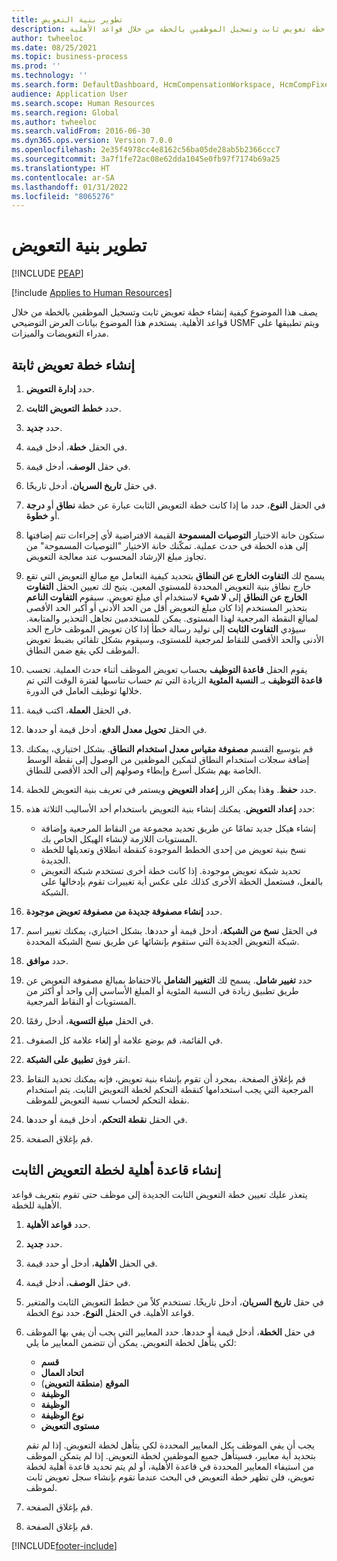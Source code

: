 ```yaml
---
title: تطوير بنية التعويض
description: يشرح هذا الموضوع كيفية إنشاء خطة تعويض ثابت وتسجيل الموظفين بالخطة من خلال قواعد الأهلية.
author: twheeloc
ms.date: 08/25/2021
ms.topic: business-process
ms.prod: ''
ms.technology: ''
ms.search.form: DefaultDashboard, HcmCompensationWorkspace, HcmCompFixedPlansPart, HRMCompFixedPlanTable, HRMCompCreateGridDialog, HRCCompGridView, HRMCompEligibility,  HRCCompGrid
audience: Application User
ms.search.scope: Human Resources
ms.search.region: Global
ms.author: twheeloc
ms.search.validFrom: 2016-06-30
ms.dyn365.ops.version: Version 7.0.0
ms.openlocfilehash: 2e35f4978cc4e8162c56ba05de28ab5b2366ccc7
ms.sourcegitcommit: 3a7f1fe72ac08e62dda1045e0fb97f7174b69a25
ms.translationtype: HT
ms.contentlocale: ar-SA
ms.lasthandoff: 01/31/2022
ms.locfileid: "8065276"
---
```

# <a name="develop-a-compensation-structure"></a>تطوير بنية التعويض


[!INCLUDE [PEAP](../includes/peap-1.md)]

[!include [Applies to Human Resources](../includes/applies-to-hr.md)]

يصف هذا الموضوع كيفية إنشاء خطة تعويض ثابت وتسجيل الموظفين بالخطة من خلال قواعد الأهلية. يستخدم هذا الموضوع بيانات العرض التوضيحي USMF ويتم تطبيقها على مدراء التعويضات والميزات.

## <a name="create-a-fixed-compensation-plan"></a>إنشاء خطة تعويض ثابتة

1. حدد **إدارة التعويض**.

2. حدد **خطط التعويض الثابت**.

3. حدد **جديد**.

4. في الحقل **خطة**، أدخل قيمة.

5. في حقل **الوصف**، أدخل قيمة.

6. في حقل **تاريخ السريان**، أدخل تاريخًا.

7. في الحقل **النوع**، حدد ما إذا كانت خطة التعويض الثابت عبارة عن خطة **نطاق** أو **درجة** أو **خطوة**.

8. ستكون خانة الاختيار **التوصيات المسموحة** القيمة الافتراضية لأي إجراءات تتم إضافتها إلى هذه الخطة في حدث عملية. تمكّنك خانة الاختيار "التوصيات المسموحة" من تجاوز مبلغ الإرشاد المحسوب عند معالجة التعويض.

9. يسمح لك **التفاوت الخارج عن النطاق** بتحديد كيفية التعامل مع مبالغ التعويض التي تقع خارج نطاق بنية التعويض المحددة للمستوى المعين. يتيح لك تعيين الحقل **‏‫التفاوت الخارج عن النطاق‬** إلى **لا شيء** لاستخدام أي مبلغ تعويض. سيقوم **التفاوت الناعم** بتحذير المستخدم إذا كان مبلغ التعويض أقل من الحد الأدنى أو أكبر الحد الأقصى لمبالغ النقطة المرجعية لهذا المستوى. يمكن للمستخدمين تجاهل التحذير والمتابعة. سيؤدي **التفاوت الثابت** إلى توليد رسالة خطأ إذا كان تعويض الموظف خارج الحد الأدنى والحد الأقصى للنقاط لمرجعية للمستوى، وسيقوم بشكل تلقائي بضبط تعويض الموظف لكي يقع ضمن النطاق.

10. يقوم الحقل **قاعدة التوظيف** بحساب تعويض الموظف أثناء حدث العملية. تحسب **قاعدة التوظيف** بـ **النسبة المئوية** الزيادة التي تم حساب تناسبها لفترة الوقت التي تم خلالها توظيف العامل في الدورة.

11. في الحقل **العملة**، اكتب قيمة.

12. في الحقل **تحويل معدل الدفع**، أدخل قيمة أو حددها.

13. قم بتوسيع القسم **مصفوفة مقياس معدل استخدام النطاق**. بشكل اختياري، يمكنك إضافة سجلات استخدام النطاق لتمكين الموظفين من الوصول إلى نقطة الوسط الخاصة بهم بشكل أسرع وإبطاء وصولهم إلى الحد الأقصى للنطاق.

14. حدد **حفظ**. وهذا يمكن الزر **إعداد التعويض** ويستمر في تعريف بنية التعويض للخطة.

15. حدد **إعداد التعويض**. يمكنك إنشاء بنية التعويض باستخدام أحد الأساليب الثلاثة هذه:

    - إنشاء هيكل جديد تمامًا عن طريق تحديد مجموعة من النقاط المرجعية وإضافة المستويات اللازمة لإنشاء الهيكل الخاص بك.
    - نسخ بنية تعويض من إحدى الخطط الموجودة كنقطة انطلاق وتعديلها للخطة الجديدة.
    - تحديد شبكة تعويض موجودة. إذا كانت خطة أخرى تستخدم شبكة التعويض بالفعل، فستعمل الخطة الأخرى كذلك على عكس أية تغييرات تقوم بإدخالها على الشبكة.

16. حدد **إنشاء مصفوفة جديدة من مصفوفة تعويض موجودة**.

17. في الحقل **نسخ من الشبكة**، أدخل قيمة أو حددها. بشكل اختياري، يمكنك تغيير اسم شبكة التعويض الجديدة التي ستقوم بإنشائها عن طريق نسخ الشبكة المحددة.

18. حدد **موافق**.

19. حدد **تغيير شامل**. يسمح لك **التغيير الشامل** بالاحتفاظ بمبالغ مصفوفة التعويض عن طريق تطبيق زيادة في النسبة المئوية أو المبلغ الأساسي إلى واحد أو أكثر من المستويات أو النقاط المرجعية.

20. في الحقل **مبلغ التسوية**، أدخل رقمًا.

21. في القائمة، قم بوضع علامة أو إلغاء علامة كل الصفوف.

22. انقر فوق **تطبيق على الشبكة**.

23. قم بإغلاق الصفحة. بمجرد أن تقوم بإنشاء بنية تعويض، فإنه يمكنك تحديد النقاط المرجعية التي يجب استخدامها كنقطة التحكم لخطة التعويض الثابت. يتم استخدام نقطة التحكم لحساب نسبة التعويض للموظف.

24. في الحقل **نقطة التحكم**، أدخل قيمة أو حددها.

25. قم بإغلاق الصفحة.

## <a name="create-an-eligibility-rule-for-the-fixed-compensation-plan"></a>إنشاء قاعدة أهلية لخطة التعويض الثابت

يتعذر عليك تعيين خطة التعويض الثابت الجديدة إلى موظف حتى تقوم بتعريف قواعد الأهلية للخطة.  

1. حدد **قواعد الأهلية**.

2. حدد **جديد**.

3. في الحقل **الأهلية**، أدخل أو حدد قيمة.

4. في حقل **الوصف**، أدخل قيمة.

5. في حقل **تاريخ السريان**، أدخل تاريخًا. تستخدم كلاً من خطط التعويض الثابت والمتغير قواعد الأهلية. في الحقل **النوع**، حدد نوع الخطة.

6. في حقل **الخطة**، أدخل قيمة أو حددها. حدد المعايير التي يجب أن يفي بها الموظف لكي يتأهل لخطة التعويض. يمكن أن تتضمن المعايير ما يلي:

    - **قسم**
    - **اتحاد العمال**
    - **الموقع** (**منطقة التعويض**)
    - **الوظيفة**
    - **الوظيفة**
    - **نوع الوظيفة**
    - **مستوى التعويض**
    
    يجب أن يفي الموظف بكل المعايير المحددة لكي يتأهل لخطة التعويض. إذا لم تقم بتحديد أية معايير، فسيتأهل جميع الموظفين لخطة التعويض. إذا لم يتمكن الموظف من استيفاء المعايير المحددة في قاعدة الأهلية، أو لم يتم تحديد قاعدة أهلية لخطة تعويض، فلن تظهر خطة التعويض في البحث عندما تقوم بإنشاء سجل تعويض ثابت لموظف.

7. قم بإغلاق الصفحة.

8. قم بإغلاق الصفحة.



[!INCLUDE[footer-include](../includes/footer-banner.md)]
